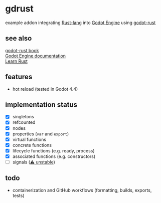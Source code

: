 # gdrust

example addon integrating [Rust-lang](https://rust-lang.org) into [Godot Engine](https://godotengine.org) using [godot-rust](https://godot-rust.github.io)

## see also

[godot-rust book](https://godot-rust.github.io/book) \
[Godot Engine documentation](https://docs.godotengine.org/en/stable) \
[Learn Rust](https://www.rust-lang.org/learn) \
</x-nul>

## features

- hot reload (tested in Godot 4.4)

## implementation status

- [x] singletons
- [x] refcounted
- [x] nodes
- [x] properties (`var` and `export`)
- [x] virtual functions
- [x] concrete functions
- [x] lifecycle functions (e.g. ready, process)
- [x] associated functions (e.g. constructors)
- [ ] signals ([:warning: unstable](https://godot-rust.github.io/book/register/signals.html))

## todo

- containerization and GitHub workflows (formatting, builds, exports, tests)
